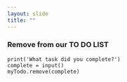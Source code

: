```yaml
---
layout: slide
title: ""
---
```

### Remove from our TO DO LIST

`print('What task did you complete?')` <br/>
`complete = input()` <br/>
`myTodo.remove(complete)` <br/>
